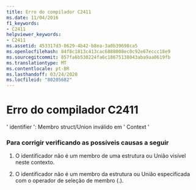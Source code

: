 ```yaml
---
title: Erro do compilador C2411
ms.date: 11/04/2016
f1_keywords:
- C2411
helpviewer_keywords:
- C2411
ms.assetid: 453317d3-0629-4b42-b8ea-3a0b39698ca5
ms.openlocfilehash: 84f8c1813c413cac6888008ec0c92e67eccc18e9
ms.sourcegitcommit: 857fa6b530224fa6c18675138043aba9aa0619fb
ms.translationtype: MT
ms.contentlocale: pt-BR
ms.lasthandoff: 03/24/2020
ms.locfileid: "80205682"
---
```

# <a name="compiler-error-c2411"></a>Erro do compilador C2411

' identifier ': Membro struct/Union inválido em ' Context '

### <a name="to-fix-by-checking-the-following-possible-causes"></a>Para corrigir verificando as possíveis causas a seguir

1. O identificador não é um membro de uma estrutura ou União visível neste contexto.

1. O identificador não é um membro da estrutura ou União especificada com o operador de seleção de membro (.).
